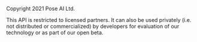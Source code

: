 Copyright 2021 Pose AI Ltd.

This API is restricted to licensed partners.  It can also be used privately (i.e. not distributed or commercialized) by developers for evaluation of our technology or as part of our open beta.